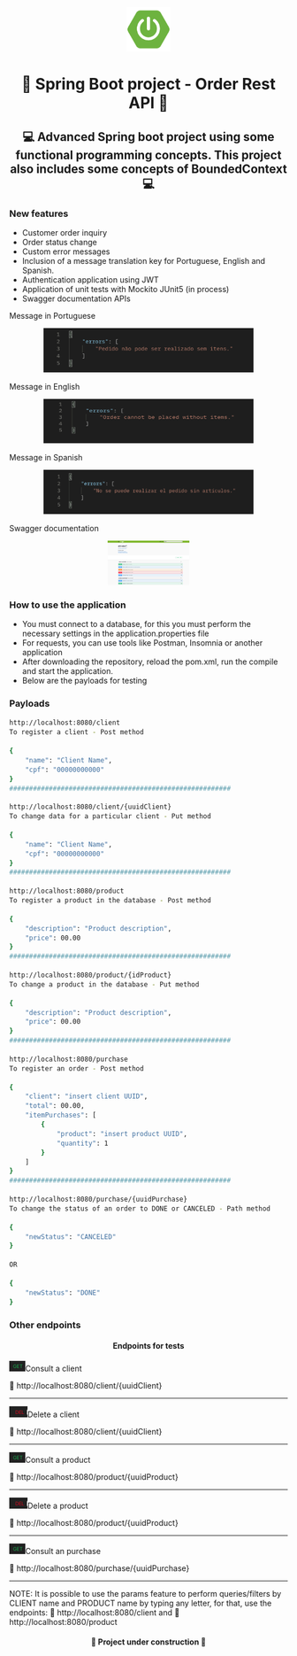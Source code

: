 <p align="center"><img height="80px" src="https://github.com/Edu2805/product-ordering-API/blob/main/img/logoSpring.png" width="80px"/></p>

<h1 align="center">🛒  Spring Boot project - Order Rest API 🛒</h1>
<h2 align="center"> 💻 Advanced Spring boot project using some functional programming concepts. This project also includes some concepts of BoundedContext 💻</h2>

### New features
* Customer order inquiry
* Order status change
* Custom error messages
* Inclusion of a message translation key for Portuguese, English and Spanish.
* Authentication application using JWT
* Application of unit tests with Mockito JUnit5 (in process)
* Swagger documentation APIs

Message in Portuguese
<p align="center"><img height="80px" src="https://github.com/Edu2805/product-ordering-API/blob/main/img/portugues.png" width="380px"/></p>

Message in English
<p align="center"><img height="80px" src="https://github.com/Edu2805/product-ordering-API/blob/main/img/ingles.png" width="380px"/></p>

Message in Spanish
<p align="center"><img height="80px" src="https://github.com/Edu2805/product-ordering-API/blob/main/img/espanhol.png" width="380px"/></p>

Swagger documentation
<p align="center"><img height="80px" src="https://github.com/Edu2805/product-ordering-API/blob/main/img/swagger.png"/></p>

### How to use the application
* You must connect to a database, for this you must perform the necessary settings in the application.properties file
* For requests, you can use tools like Postman, Insomnia or another application
* After downloading the repository, reload the pom.xml, run the compile and start the application.
* Below are the payloads for testing

### Payloads

```bash
http://localhost:8080/client
To register a client - Post method

{
    "name": "Client Name",
    "cpf": "00000000000"
}
########################################################

http://localhost:8080/client/{uuidClient}
To change data for a particular client - Put method

{
    "name": "Client Name",
    "cpf": "00000000000"
}
########################################################

http://localhost:8080/product
To register a product in the database - Post method

{
    "description": "Product description",
    "price": 00.00
}
########################################################

http://localhost:8080/product/{idProduct}
To change a product in the database - Put method

{
    "description": "Product description",
    "price": 00.00
}
########################################################

http://localhost:8080/purchase
To register an order - Post method

{
    "client": "insert client UUID",
    "total": 00.00,
    "itemPurchases": [
        {
            "product": "insert product UUID",
            "quantity": 1
        }
    ]
}
########################################################

http://localhost:8080/purchase/{uuidPurchase}
To change the status of an order to DONE or CANCELED - Path method

{
    "newStatus": "CANCELED"
}

OR

{
    "newStatus": "DONE"
}
```

### Other endpoints

<h4 align="center">Endpoints for tests</h4>
<p><img src="https://github.com/Edu2805/product-ordering-API/blob/main/img/Get.png" title="Readme"/>Consult a client</p>
<p>🔗 http://localhost:8080/client/{uuidClient}</p>
<hr>
<p><img src="https://github.com/Edu2805/product-ordering-API/blob/main/img/Del.png" title="Readme"/>Delete a client</p>
<p>🔗 http://localhost:8080/client/{uuidClient}</p>
<hr>
<p><img src="https://github.com/Edu2805/product-ordering-API/blob/main/img/Get.png" title="Readme"/>Consult a product</p>
<p>🔗 http://localhost:8080/product/{uuidProduct}</p>
<hr>
<p><img src="https://github.com/Edu2805/product-ordering-API/blob/main/img/Del.png" title="Readme"/>Delete a product</p>
<p>🔗 http://localhost:8080/product/{uuidProduct}</p>
<hr>
<p><img src="https://github.com/Edu2805/product-ordering-API/blob/main/img/Get.png" title="Readme"/>Consult an purchase</p>
<p>🔗 http://localhost:8080/purchase/{uuidPurchase}</p>
<hr>
<p>NOTE: It is possible to use the params feature to perform queries/filters by CLIENT name and PRODUCT name by typing any letter, for that, use the endpoints:  🔗 http://localhost:8080/client and 🔗 http://localhost:8080/product</p>

<h4 align="center"> 🚧 Project under construction 🚧</h4>
